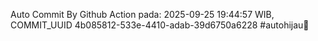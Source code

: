 Auto Commit By Github Action pada: 2025-09-25 19:44:57 WIB, COMMIT_UUID 4b085812-533e-4410-adab-39d6750a6228 #autohijau🗿
